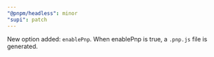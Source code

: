 ```yaml
---
"@pnpm/headless": minor
"supi": patch
---
```


New option added: `enablePnp`. When enablePnp is true, a `.pnp.js` file is generated.
